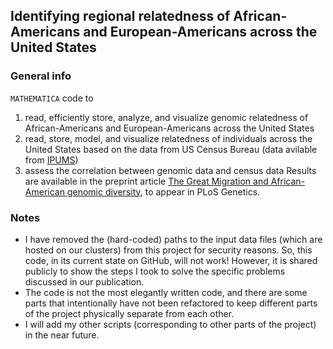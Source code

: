 ## Identifying regional relatedness of African-Americans and European-Americans across the United States

### General info
`MATHEMATICA` code to
  1. read, efficiently store, analyze, and visualize genomic relatedness of African-Americans and European-Americans across the United States
  2. read, store, model, and visualize relatedness of individuals across the United States based on the data from US Census Bureau (data avilable from [IPUMS](https://usa.ipums.org/usa/))
  3. assess the correlation between genomic data and census data
Results are available in the preprint article [The Great Migration and African-American genomic diversity](http://biorxiv.org/content/early/2015/10/15/029173), to appear in PLoS Genetics.

### Notes
  - I have removed the (hard-coded) paths to the input data files (which are hosted on our clusters) from this project for security reasons. So, this code, in its current state on GitHub, will not work! However, it is shared publicly to show the steps I took to solve the specific problems discussed in our publication.
  - The code is not the most elegantly written code, and there are some parts that intentionally have not been refactored to keep different parts of the project physically separate from each other.
  - I will add my other scripts (corresponding to other parts of the project) in the near future.
